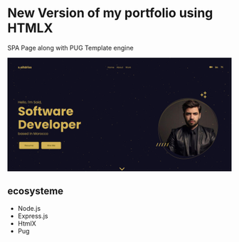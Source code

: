 # New Version of my portfolio using HTMLX


SPA Page along with PUG Template engine

<img src="screen.png" alt="image if said ait driss portfolio">

## ecosysteme
- Node.js
- Express.js
- HtmlX
- Pug
